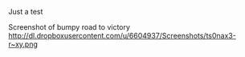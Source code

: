 Just a test

Screenshot of bumpy road to victory http://dl.dropboxusercontent.com/u/6604937/Screenshots/ts0nax3-r~xy.png

